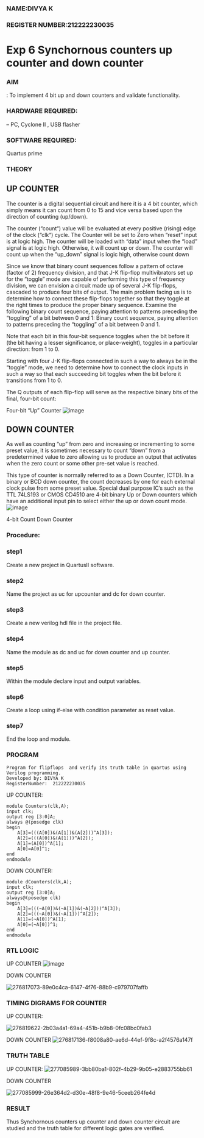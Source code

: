 ### NAME:DIVYA K
### REGISTER NUMBER:212222230035
# Exp 6 Synchornous counters  up counter and down counter 
### AIM
: To implement 4 bit up and down counters and validate  functionality.
### HARDWARE REQUIRED:
– PC, Cyclone II , USB flasher
### SOFTWARE REQUIRED:
Quartus prime
### THEORY 

## UP COUNTER 
The counter is a digital sequential circuit and here it is a 4 bit counter, which simply means it can count from 0 to 15 and vice versa based upon the direction of counting (up/down). 

The counter (“count“) value will be evaluated at every positive (rising) edge of the clock (“clk“) cycle.
The Counter will be set to Zero when “reset” input is at logic high.
The counter will be loaded with “data” input when the “load” signal is at logic high. Otherwise, it will count up or down.
The counter will count up when the “up_down” signal is logic high, otherwise count down

Since we know that binary count sequences follow a pattern of octave (factor of 2) frequency division, and that J-K flip-flop multivibrators set up for the “toggle” mode are capable of performing this type of frequency division, we can envision a circuit made up of several J-K flip-flops, cascaded to produce four bits of output.
The main problem facing us is to determine how to connect these flip-flops together so that they toggle at the right times to produce the proper binary sequence.
Examine the following binary count sequence, paying attention to patterns preceding the “toggling” of a bit between 0 and 1:
Binary count sequence, paying attention to patterns preceding the “toggling” of a bit between 0 and 1.

Note that each bit in this four-bit sequence toggles when the bit before it (the bit having a lesser significance, or place-weight), toggles in a particular direction: from 1 to 0.
 

Starting with four J-K flip-flops connected in such a way to always be in the “toggle” mode, we need to determine how to connect the clock inputs in such a way so that each succeeding bit toggles when the bit before it transitions from 1 to 0.

The Q outputs of each flip-flop will serve as the respective binary bits of the final, four-bit count:

 
 

Four-bit “Up” Counter
![image](https://user-images.githubusercontent.com/36288975/169644758-b2f4339d-9532-40c5-af40-8f4f8c942e2c.png)



## DOWN COUNTER 

As well as counting “up” from zero and increasing or incrementing to some preset value, it is sometimes necessary to count “down” from a predetermined value to zero allowing us to produce an output that activates when the zero count or some other pre-set value is reached.

This type of counter is normally referred to as a Down Counter, (CTD). In a binary or BCD down counter, the count decreases by one for each external clock pulse from some preset value. Special dual purpose IC’s such as the TTL 74LS193 or CMOS CD4510 are 4-bit binary Up or Down counters which have an additional input pin to select either the up or down count mode.
![image](https://user-images.githubusercontent.com/36288975/169644844-1a14e123-7228-4ed8-81a9-eb937dff4ac8.png)


4-bit Count Down Counter
### Procedure:
### step1
Create a new project in QuartusII software.
### step2
Name the project as uc for upcounter and dc for down counter.
### step3
Create a new verilog hdl file in the project file.
### step4
Name the module as dc and uc for down counter and up counter.
### step5
Within the module declare input and output variables.
### step6
Create a loop using if-else with condition parameter as reset value.
### step7
End the loop and module.



### PROGRAM 
```
Program for flipflops  and verify its truth table in quartus using Verilog programming.
Developed by: DIVYA K
RegisterNumber:  212222230035
```
UP COUNTER:
```
module Counters(clk,A);
input clk;
output reg [3:0]A;
always @(posedge clk)
begin
	A[3]=(((A[0])&(A[1])&(A[2]))^A[3]);
	A[2]=(((A[0])&(A[1]))^A[2]);
	A[1]=(A[0])^A[1];
	A[0]=A[0]^1;
end
endmodule
```
DOWN COUNTER:
```
module dCounters(clk,A);
input clk;
output reg [3:0]A;
always@(posedge clk)
begin
	A[3]=(((~A[0])&(~A[1])&(~A[2]))^A[3]);
	A[2]=(((~A[0])&(~A[1]))^A[2]);
	A[1]=(~A[0])^A[1];
	A[0]=(~A[0])^1;
end
endmodule
```



### RTL LOGIC    

UP COUNTER
![image](https://github.com/divyakumars/Exp-7-Synchornous-counters-/assets/119393621/8f948009-e4c0-4714-ac3d-f73ef0e1c087)

DOWN COUNTER 

![276817073-89e0c4ca-6147-4f76-88b9-c979707faffb](https://github.com/divyakumars/Exp-7-Synchornous-counters-/assets/119393621/d8e0d462-f4e3-4560-8e87-ffb5d3193aea)


### TIMING DIGRAMS FOR COUNTER  
UP COUNTER:

![276819622-2b03a4a1-69a4-451b-b9b8-0fc08bc0fab3](https://github.com/divyakumars/Exp-7-Synchornous-counters-/assets/119393621/2ebfe0d6-d3ca-4cc5-a97e-8f1454d9ef34)

DOWN COUNTER 
![276817136-f8008a80-ae6d-44ef-9f8c-a2f4576a147f](https://github.com/divyakumars/Exp-7-Synchornous-counters-/assets/119393621/6cab247b-28eb-4bc1-b29a-d820f32778e0)




### TRUTH TABLE 

UP COUNTER:
![277085989-3bb80ba1-802f-4b29-9b05-e2883755bb61](https://github.com/divyakumars/Exp-7-Synchornous-counters-/assets/119393621/b01ead96-2a1c-4236-9fa4-77a79d5e28b7)


DOWN COUNTER 

![277085999-26e364d2-d30e-48f8-9e46-5ceeb264fe4d](https://github.com/divyakumars/Exp-7-Synchornous-counters-/assets/119393621/1568394d-b20c-402c-ab81-80b51968eb34)
### RESULT
Thus Synchornous counters up counter and down counter circuit are studied and the truth table for different logic gates are verified.






